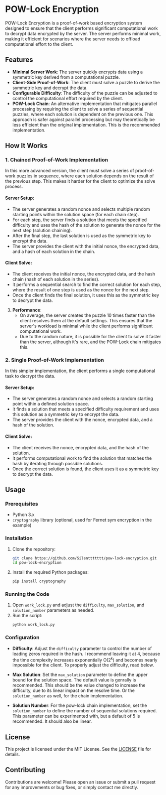 # POW-Lock Encryption

POW-Lock Encryption is a proof-of-work based encryption system designed to ensure that the client performs significant computational work to decrypt data encrypted by the server. The server performs minimal work, making it efficient for scenarios where the server needs to offload computational effort to the client.

## Features

- **Minimal Server Work**: The server quickly encrypts data using a symmetric key derived from a computational puzzle.
- **Client-Side Proof-of-Work**: The client must solve a puzzle to derive the symmetric key and decrypt the data.
- **Configurable Difficulty**: The difficulty of the puzzle can be adjusted to control the computational effort required by the client.
- **POW-Lock Chain**: An alternative implementation that mitigates parallel processing by requiring the client to solve a series of sequential puzzles, where each solution is dependent on the previous one. This approach is safer against parallel processing but may theoretically be less efficient than the original implementation. This is the recommended implementation.



## How It Works



### 1. Chained Proof-of-Work Implementation

In this more advanced version, the client must solve a series of proof-of-work puzzles in sequence, where each solution depends on the result of the previous step. This makes it harder for the client to optimize the solve process.

#### **Server Setup**:
- The server generates a random nonce and selects multiple random starting points within the solution space (for each chain step).
- For each step, the server finds a solution that meets the specified difficulty and uses the hash of the solution to generate the nonce for the next step (solution chaining).
- After the final step, the last solution is used as the symmetric key to encrypt the data.
- The server provides the client with the initial nonce, the encrypted data, and a hash of each solution in the chain.

#### **Client Solve**:
- The client receives the initial nonce, the encrypted data, and the hash chain (hash of each solution in the series).
- It performs a sequential search to find the correct solution for each step, where the result of one step is used as the nonce for the next step.
- Once the client finds the final solution, it uses this as the symmetric key to decrypt the data.


3. **Performance**:
   - On average, the server creates the puzzle 10 times faster than the client resolves them at the default settings. This ensures that the server's workload is minimal while the client performs significant computational work.
   - Due to the random nature, it is possible for the client to solve it faster than the server, although it's rare, and the POW-Lock chain mitigates this.

### 2. Single Proof-of-Work Implementation

In this simpler implementation, the client performs a single computational task to decrypt the data.

#### **Server Setup**:
- The server generates a random nonce and selects a random starting point within a defined solution space.
- It finds a solution that meets a specified difficulty requirement and uses this solution as a symmetric key to encrypt the data.
- The server provides the client with the nonce, encrypted data, and a hash of the solution.

#### **Client Solve**:
- The client receives the nonce, encrypted data, and the hash of the solution.
- It performs computational work to find the solution that matches the hash by iterating through possible solutions.
- Once the correct solution is found, the client uses it as a symmetric key to decrypt the data.


## Usage

### Prerequisites

- Python 3.x
- `cryptography` library (optional, used for Fernet sym encryption in the example)

### Installation

1. Clone the repository:
   ```bash
   git clone https://github.com/Silenttttttt/pow-lock-encryption.git
   cd pow-lock-encryption
   ```

2. Install the required Python packages:
   ```bash
   pip install cryptography
   ```

### Running the Code

1. Open `work_lock.py` and adjust the `difficulty`, `max_solution`, and `solution_number` parameters as needed.
2. Run the script:
   ```bash
   python work_lock.py
   ```

### Configuration

- **Difficulty**: Adjust the `difficulty` parameter to control the number of leading zeros required in the hash. I recommend leaving it at 4, because the time complexity increases exponentially O(2<sup>k</sup>) and becomes nearly impossible for the client. To properly adjust the difficulty, read below.

- **Max Solution**: Set the `max_solution` parameter to define the upper bound for the solution space. The default value is genrally is recommended. This should be the value changed to increase the difficulty, due to its linear impact on the resolve time. Or the `solution_number` as well, for the chain implementation.

- **Solution Number**: For the pow-lock chain implementation, set the `solution_number` to define the number of sequential solutions required. This parameter can be experimented with, but a default of 5 is recommended. It should also be linear.

## License

This project is licensed under the MIT License. See the [LICENSE](LICENSE) file for details.

## Contributing

Contributions are welcome! Please open an issue or submit a pull request for any improvements or bug fixes, or simply contact me directly.
